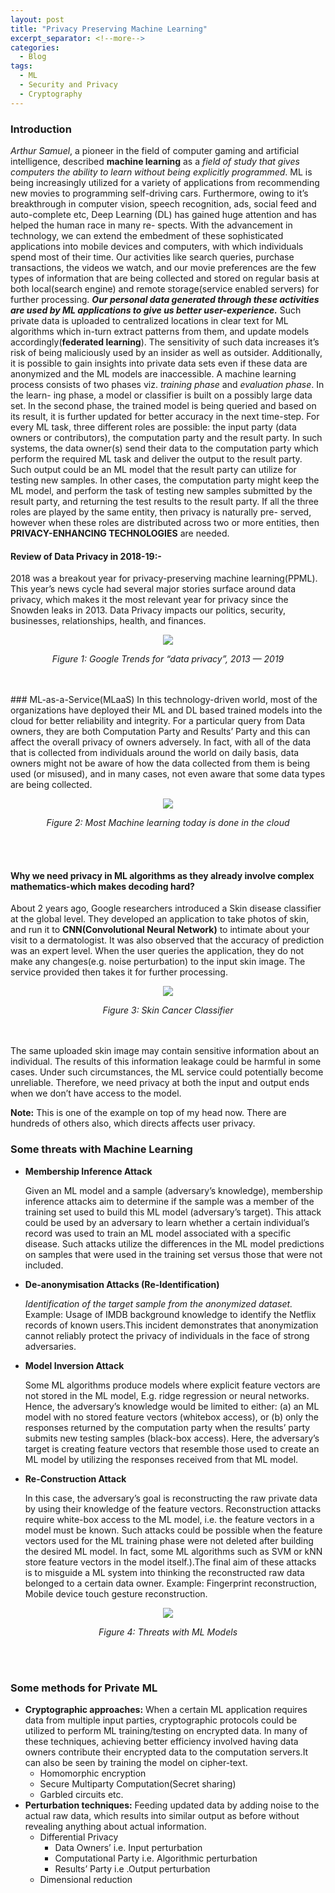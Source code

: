 ```yaml
---
layout: post
title: "Privacy Preserving Machine Learning"
excerpt_separator: <!--more-->
categories:
  - Blog
tags:
  - ML
  - Security and Privacy
  - Cryptography
---
```

<!--
---
layout: post
title:  "Privacy Preserving Machine Learning"
date:   2019-09-08 09:20:55 +0530
tags: machine learning
---
-->
### Introduction
_Arthur Samuel_, a pioneer in the field of computer gaming and artificial intelligence, described __machine learning__
as a _field of study that gives computers the ability to learn without being explicitly programmed_. ML is being
increasingly utilized for a variety of applications from recommending new movies to programming self-driving
cars. Furthermore, owing to it’s breakthrough in computer vision, speech recognition, ads, social feed and
auto-complete etc, Deep Learning (DL) has gained huge attention and has helped the human race in many re-
spects. With the advancement in technology, we can extend the embedment of these sophisticated applications
into mobile devices and computers, with which individuals spend most of their time. Our activities like search
queries, purchase transactions, the videos we watch, and our movie preferences are the few types of information
that are being collected and stored on regular basis at both local(search engine) and remote storage(service
enabled servers) for further processing. __*Our personal data generated through these activities are used by ML
applications to give us better user-experience.*__ Such private data is uploaded to centralized locations in clear
text for ML algorithms which in-turn extract patterns from them, and update models accordingly(__federated
learning__). The sensitivity of such data increases it’s risk of being maliciously used by an insider as well as
outsider. Additionally, it is possible to gain insights into private data sets even if these data are anonymized
and the ML models are inaccessible.
A machine learning process consists of two phases viz. _training phase_ and _evaluation phase_. In the learn-
ing phase, a model or classifier is built on a possibly large data set. In the second phase, the trained model
is being queried and based on its result, it is further updated for better accuracy in the next time-step. For
every ML task, three different roles are possible: the input party (data owners or contributors), the computation
party and the result party. In such systems, the data owner(s) send their data to the computation party which
perform the required ML task and deliver the output to the result party. Such output could be an ML model
that the result party can utilize for testing new samples. In other cases, the computation party might keep the
ML model, and perform the task of testing new samples submitted by the result party, and returning the test
results to the result party. If all the three roles are played by the same entity, then privacy is naturally pre-
served, however when these roles are distributed across two or more entities, then __PRIVACY-ENHANCING
TECHNOLOGIES__ are needed.

#### Review of Data Privacy in 2018-19:-
2018 was a breakout year for privacy-preserving machine learning(PPML). This year’s news cycle had several
major stories surface around data privacy, which makes it the most relevant year for privacy since the Snowden
leaks in 2013. Data Privacy impacts our politics, security, businesses, relationships, health, and finances.
<p align="center">
<img src="/images/Blog/PPML/google_attack_graph.png" />
</p>
<p align="center"><i>Figure 1: Google Trends for “data privacy”, 2013 — 2019</i></p>
<br /><br />
### ML-as-a-Service(MLaaS)
In this technology-driven world, most of the organizations have deployed
their ML and DL based trained models into the cloud for better reliability and integrity. For a particular query
from Data owners, they are both Computation Party and Results’ Party and this can affect the overall privacy
of owners adversely. In fact, with all of the data that is collected from individuals around the world on daily
basis, data owners might not be aware of how the data collected from them is being used (or misused), and in
many cases, not even aware that some data types are being collected.
<p align="center">
<img src="/images/Blog/PPML/Cloud.jpg" />
</p>
<p align="center"><i>Figure 2: Most Machine learning today is done in the cloud</i></p>
<br /><br />

#### Why we need privacy in ML algorithms as they already involve complex mathematics-which makes decoding hard?
About 2 years ago, Google researchers introduced a Skin disease classifier at the global level. They developed
an application to take photos of skin, and run it to __CNN(Convolutional Neural Network)__ to intimate about
your visit to a dermatologist. It was also observed that the accuracy of prediction was an expert level. When the user queries the application, they do not make any changes(e.g.  noise perturbation) to the input skin image. The service provided then takes it for further processing. 
<p align="center">
<img src="/images/Blog/PPML/skin_cancer.png" />
</p>
<p align="center"><i>Figure 3: Skin Cancer Classifier</i></p>
<br /><br />
The same uploaded skin image may contain sensitive information about an individual. The results of this information leakage could be harmful in some cases.
Under such circumstances, the ML service could potentially become unreliable. Therefore, we need privacy at both the input and output ends when we don’t have access
to the model.


__Note:__ This is one of the example on top of my head now. There are hundreds of others also, which directs affects user privacy.

### Some threats with Machine Learning
- __Membership Inference Attack__

    Given an ML model and a sample (adversary’s knowledge), membership inference attacks aim to
    determine if the sample was a member of the training set used to build this ML model (adversary’s
    target). This attack could be used by an adversary to learn whether a certain individual’s record was
    used to train an ML model associated with a specific disease. Such attacks utilize the differences in
    the ML model predictions on samples that were used in the training set versus those that were not
    included.
- __De-anonymisation Attacks (Re-Identification)__

    _Identification of the target sample from the anonymized dataset._
    Example: Usage of IMDB background knowledge to identify the Netflix records of known users.This
    incident demonstrates that anonymization cannot reliably protect the privacy of individuals in the face of strong adversaries.
- __Model Inversion Attack__

    Some ML algorithms produce models where explicit feature vectors are not stored in the ML model,
E.g. ridge regression or neural networks. Hence, the adversary’s knowledge would be limited to either:
(a) an ML model with no stored feature vectors (whitebox access), or (b) only the responses returned
by the computation party when the results’ party submits new testing samples (black-box access).
Here, the adversary’s target is creating feature vectors that resemble those used to create an ML
model by utilizing the responses received from that ML model.
- __Re-Construction Attack__

    In this case, the adversary’s goal is reconstructing the raw private data by using their knowledge
    of the feature vectors. Reconstruction attacks require white-box access to the ML model, i.e. the
    feature vectors in a model must be known. Such attacks could be possible when the feature vectors
    used for the ML training phase were not deleted after building the desired ML model. In fact, some
    ML algorithms such as SVM or kNN store feature vectors in the model itself.).The final aim of these
    attacks is to misguide a ML system into thinking the reconstructed raw data belonged to a certain
    data owner.
    Example: Fingerprint reconstruction, Mobile device touch gesture reconstruction.
<p align="center">
<img src="/images/Blog/PPML/Attack.png" />
</p>
<p align="center"><i>Figure 4: Threats with ML Models</i></p>
<br /><br />

### Some methods for Private ML
- __Cryptographic approaches:__ 
    When a certain ML application requires data from multiple input parties,
    cryptographic protocols could be utilized to perform ML training/testing on encrypted data. In many of
    these techniques, achieving better efficiency involved having data owners contribute their encrypted data
    to the computation servers.It can also be seen by training the model on cipher-text.
    - Homomorphic encryption
    - Secure Multiparty Computation(Secret sharing)
    - Garbled circuits etc.
- __Perturbation techniques:__
    Feeding updated data by adding noise to the actual raw data, which results into similar output as before
    without revealing anything about actual information.
    - Differential Privacy
         - Data Owners’ i.e. Input perturbation
        - Computational Party i.e. Algorithmic perturbation
        - Results’ Party i.e .Output perturbation
    - Dimensional reduction